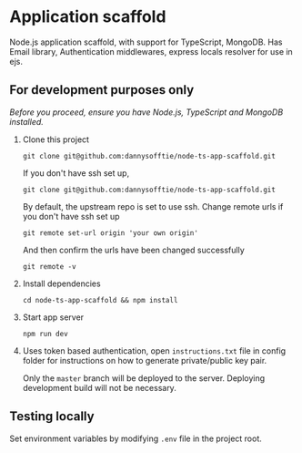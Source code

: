 # Application scaffold

Node.js application scaffold, with support for TypeScript, MongoDB. Has Email library, Authentication middlewares, express locals resolver for use in ejs.

## For development purposes only

_Before you proceed, ensure you have Node.js, TypeScript and MongoDB installed._

1.  Clone this project

    `git clone git@github.com:dannysofftie/node-ts-app-scaffold.git`

    If you don't have ssh set up,

    `git clone git@github.com:dannysofftie/node-ts-app-scaffold.git`

    By default, the upstream repo is set to use ssh. Change remote urls if you don't have ssh set up

    `git remote set-url origin 'your own origin'`

    And then confirm the urls have been changed successfully

    `git remote -v`

2.  Install dependencies

    `cd node-ts-app-scaffold && npm install`

3.  Start app server

    `npm run dev`

4.  Uses token based authentication, open `instructions.txt` file in config folder for instructions on how to generate private/public key pair.


    Only the `master` branch will be deployed to the server. Deploying development build will not be necessary.

## Testing locally

Set environment variables by modifying `.env` file in the project root.
